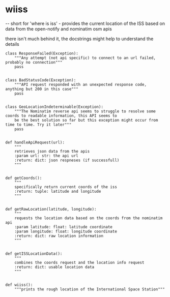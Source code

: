 # wiiss
 -- short for 'where is iss' - provides the current location of the ISS based on data from the open-notify and nominatim osm apis

there isn't much behind it, the docstrings might help to understand the details
    
    
    class ResponseFailed(Exception):
        """Any attempt (not api specific) to connect to an url failed, probably no connection"""
        pass
    
    
    class BadStatusCode(Exception):
        """API request responded with an unexpected response code, anything but 200 in this case"""
        pass
    
    
    class GeoLocationIndeterminable(Exception):
        """The Nominatim reverse api seems to struggle to resolve some coords to readable information, this API seems to
        be the best solution so far but this exception might occur from time to time. Try it later"""
        pass
    
    
    def handleApiRequest(url):
        """
        retrieves json data from the apis
        :param url: str: the api url
        :return: dict: json respneses (if successfull)
        """
    
    
    def getCoords():
        """
        specifically return current coords of the iss
        :return: tuple: latitude and longitude
        """
    
    
    def getRawLocation(latitude, longitude):
        """
        requests the location data based on the coords from the nominatim api
        :param latitude: float: latitude coordinate
        :param longitude: float: longitude coordinate
        :return: dict: raw location information
        """


    def getISSLocationData():
        """
        combines the coords request and the location info request
        :return: dict: usable location data
        """
    
    
    def wiiss():
        """prints the rough location of the International Space Station"""
